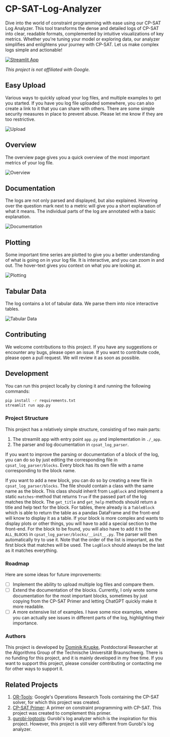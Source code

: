 # CP-SAT-Log-Analyzer

Dive into the world of constraint programming with ease using our CP-SAT Log
Analyzer. This tool transforms the dense and detailed logs of CP-SAT into clear,
readable formats, complemented by intuitive visualizations of key metrics.
Whether you're tuning your model or exploring data, our analyzer simplifies and
enlightens your journey with CP-SAT. Let us make complex logs simple and
actionable!

[![Streamlit App](https://static.streamlit.io/badges/streamlit_badge_black_white.svg)](https://cpsat-log-analyzer.streamlit.app/)

_This project is not affiliated with Google._

## Easy Upload

Various ways to quickly upload your log files, and multiple examples to get you
started. If you have you log file uploaded somewhere, you can also create a link
to it that you can share with others. There are some simple security measures in
place to prevent abuse. Please let me know if they are too restrictive.

![Upload](./.assets/log_upload.png)

## Overview

The overview page gives you a quick overview of the most important metrics of
your log file.

![Overview](./.assets/overview.png)

## Documentation

The logs are not only parsed and displayed, but also explained. Hovering over
the question mark next to a metric will give you a short explanation of what it
means. The individual parts of the log are annotated with a basic explanation.

![Documentation](./.assets/documentation.png)

## Plotting

Some important time series are plotted to give you a better understanding of
what is going on in your log file. It is interactive, and you can zoom in and
out. The hover-text gives you context on what you are looking at.

![Plotting](./.assets/plotting.png)

## Tabular Data

The log contains a lot of tabular data. We parse them into nice interactive
tables.

![Tabular Data](./.assets/tables.png)

## Contributing

We welcome contributions to this project. If you have any suggestions or
encounter any bugs, please open an issue. If you want to contribute code, please
open a pull request. We will review it as soon as possible.

## Development

You can run this project locally by cloning it and running the following
commands:

```bash
pip install -r requirements.txt
streamlit run app.py
```

### Project Structure

This project has a relatively simple structure, consisting of two main parts:

1. The streamlit app with entry point `app.py` and implementation in `./_app`.
2. The parser and log documentation in `cpsat_log_parser`.

If you want to improve the parsing or documentation of a block of the log, you
can do so by just editing the corresponding file in `cpsat_log_parser/blocks`.
Every block has its own file with a name corresponding to the block name.

If you want to add a new block, you can do so by creating a new file in
`cpsat_log_parser/blocks`. The file should contain a class with the same name as
the block. This class should inherit from `LogBlock` and implement a static
`matches`-method that returns `True` if the passed part of the log matches the
block. The `get_title` and `get_help` methods should return a title and help
text for the block. For tables, there already is a `TableBlock` which is able to
return the table as a pandas DataFrame and the front-end will know to display it
as a table. If your block is more complex and wants to display plots or other
things, you will have to add a special section to the front-end. For the block
to be found, you will also have to add it to the `ALL_BLOCKS` in
`cpsat_log_parser/blocks/__init__.py`. The parser will then automatically try to
use it. Note that the order of the list is important, as the first block that
matches will be used. The `LogBlock` should always be the last as it matches
everything.

### Roadmap

Here are some ideas for future improvements:

- [ ] Implement the ability to upload multiple log files and compare them.
- [ ] Extend the documentation of the blocks. Currently, I only wrote some
      documentation for the most important blocks, sometimes by just copying
      from the CP-SAT Primer and letting ChatGPT quickly make it more readable.
- [ ] A more extensive list of examples. I have some nice examples, where you
      can actually see issues in different parts of the log, highlighting their
      importance.

### Authors

This project is developed by [Dominik Krupke](https://github.com/d-krupke/),
Postdoctoral Researcher at the Algorithms Group of the Technische Universität
Braunschweig. There is no funding for this project, and it is mainly developed
in my free time. If you want to support this project, please consider
contributing or contacting me for other ways to support it.

## Related Projects

1. [OR-Tools](https://github.com/google/or-tools/): Google's Operations Research
   Tools containing the CP-SAT solver, for which this project was created.
2. [CP-SAT Primer](https://github.com/d-krupke/cpsat-primer): A primer on
   constraint programming with CP-SAT. This project was created to complement
   this primer.
3. [gurobi-logtools](https://github.com/Gurobi/gurobi-logtools): Gurobi's log
   analyzer which is the inspiration for this project. However, this project is
   still very different from Gurobi's log analyzer.

